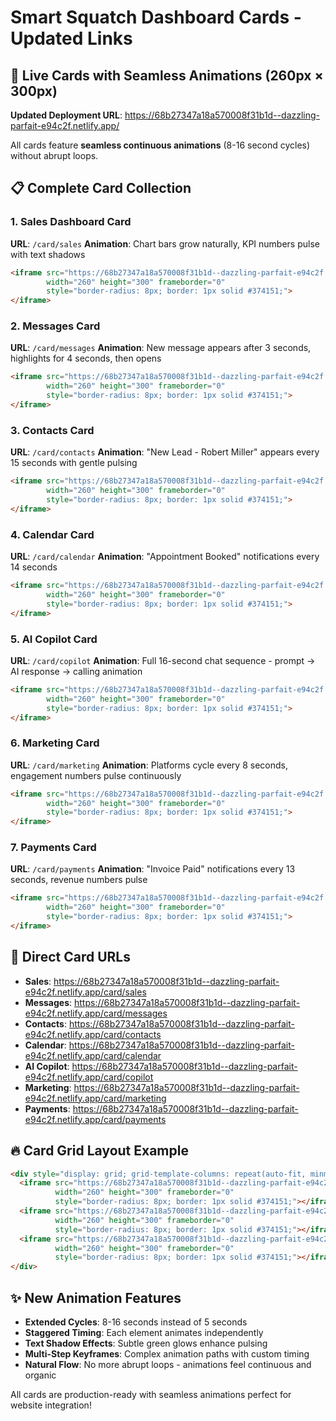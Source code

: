 # Smart Squatch Dashboard Cards - Updated Links

## 🎯 **Live Cards with Seamless Animations (260px × 300px)**

**Updated Deployment URL**: https://68b27347a18a570008f31b1d--dazzling-parfait-e94c2f.netlify.app/

All cards feature **seamless continuous animations** (8-16 second cycles) without abrupt loops.

## 📋 Complete Card Collection

### 1. Sales Dashboard Card
**URL**: `/card/sales`
**Animation**: Chart bars grow naturally, KPI numbers pulse with text shadows
```html
<iframe src="https://68b27347a18a570008f31b1d--dazzling-parfait-e94c2f.netlify.app/card/sales" 
        width="260" height="300" frameborder="0" 
        style="border-radius: 8px; border: 1px solid #374151;">
</iframe>
```

### 2. Messages Card
**URL**: `/card/messages`
**Animation**: New message appears after 3 seconds, highlights for 4 seconds, then opens
```html
<iframe src="https://68b27347a18a570008f31b1d--dazzling-parfait-e94c2f.netlify.app/card/messages" 
        width="260" height="300" frameborder="0" 
        style="border-radius: 8px; border: 1px solid #374151;">
</iframe>
```

### 3. Contacts Card
**URL**: `/card/contacts`
**Animation**: "New Lead - Robert Miller" appears every 15 seconds with gentle pulsing
```html
<iframe src="https://68b27347a18a570008f31b1d--dazzling-parfait-e94c2f.netlify.app/card/contacts" 
        width="260" height="300" frameborder="0" 
        style="border-radius: 8px; border: 1px solid #374151;">
</iframe>
```

### 4. Calendar Card
**URL**: `/card/calendar`
**Animation**: "Appointment Booked" notifications every 14 seconds
```html
<iframe src="https://68b27347a18a570008f31b1d--dazzling-parfait-e94c2f.netlify.app/card/calendar" 
        width="260" height="300" frameborder="0" 
        style="border-radius: 8px; border: 1px solid #374151;">
</iframe>
```

### 5. AI Copilot Card
**URL**: `/card/copilot`
**Animation**: Full 16-second chat sequence - prompt → AI response → calling animation
```html
<iframe src="https://68b27347a18a570008f31b1d--dazzling-parfait-e94c2f.netlify.app/card/copilot" 
        width="260" height="300" frameborder="0" 
        style="border-radius: 8px; border: 1px solid #374151;">
</iframe>
```

### 6. Marketing Card
**URL**: `/card/marketing`
**Animation**: Platforms cycle every 8 seconds, engagement numbers pulse continuously
```html
<iframe src="https://68b27347a18a570008f31b1d--dazzling-parfait-e94c2f.netlify.app/card/marketing" 
        width="260" height="300" frameborder="0" 
        style="border-radius: 8px; border: 1px solid #374151;">
</iframe>
```

### 7. Payments Card
**URL**: `/card/payments`
**Animation**: "Invoice Paid" notifications every 13 seconds, revenue numbers pulse
```html
<iframe src="https://68b27347a18a570008f31b1d--dazzling-parfait-e94c2f.netlify.app/card/payments" 
        width="260" height="300" frameborder="0" 
        style="border-radius: 8px; border: 1px solid #374151;">
</iframe>
```

## 🔗 **Direct Card URLs**

- **Sales**: https://68b27347a18a570008f31b1d--dazzling-parfait-e94c2f.netlify.app/card/sales
- **Messages**: https://68b27347a18a570008f31b1d--dazzling-parfait-e94c2f.netlify.app/card/messages
- **Contacts**: https://68b27347a18a570008f31b1d--dazzling-parfait-e94c2f.netlify.app/card/contacts
- **Calendar**: https://68b27347a18a570008f31b1d--dazzling-parfait-e94c2f.netlify.app/card/calendar
- **AI Copilot**: https://68b27347a18a570008f31b1d--dazzling-parfait-e94c2f.netlify.app/card/copilot
- **Marketing**: https://68b27347a18a570008f31b1d--dazzling-parfait-e94c2f.netlify.app/card/marketing
- **Payments**: https://68b27347a18a570008f31b1d--dazzling-parfait-e94c2f.netlify.app/card/payments

## 🔥 Card Grid Layout Example
```html
<div style="display: grid; grid-template-columns: repeat(auto-fit, minmax(260px, 1fr)); gap: 20px; max-width: 1200px;">
  <iframe src="https://68b27347a18a570008f31b1d--dazzling-parfait-e94c2f.netlify.app/card/sales" 
          width="260" height="300" frameborder="0" 
          style="border-radius: 8px; border: 1px solid #374151;"></iframe>
  <iframe src="https://68b27347a18a570008f31b1d--dazzling-parfait-e94c2f.netlify.app/card/messages" 
          width="260" height="300" frameborder="0" 
          style="border-radius: 8px; border: 1px solid #374151;"></iframe>
  <iframe src="https://68b27347a18a570008f31b1d--dazzling-parfait-e94c2f.netlify.app/card/copilot" 
          width="260" height="300" frameborder="0" 
          style="border-radius: 8px; border: 1px solid #374151;"></iframe>
</div>
```

## ✨ **New Animation Features**
- **Extended Cycles**: 8-16 seconds instead of 5 seconds
- **Staggered Timing**: Each element animates independently
- **Text Shadow Effects**: Subtle green glows enhance pulsing
- **Multi-Step Keyframes**: Complex animation paths with custom timing
- **Natural Flow**: No more abrupt loops - animations feel continuous and organic

All cards are production-ready with seamless animations perfect for website integration!